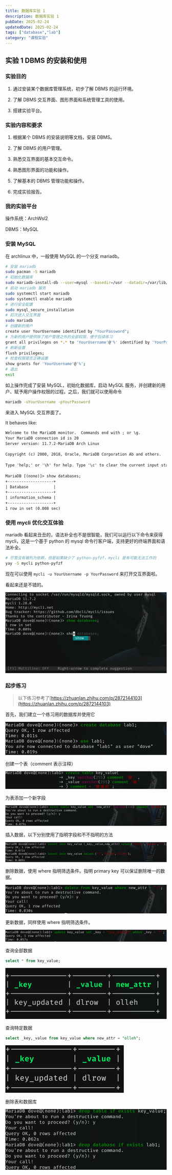 ```yaml
---
title: 数据库实验 1
description: 数据库实验 1
pubDate: 2025-02-24
updatedDate: 2025-02-24
tags: ["database","lab"]
category: "课程实验"
---
```

## 实验 1 DBMS 的安装和使用

### 实验目的

1. 通过安装某个数据库管理系统，初步了解 DBMS 的运行环境。

2. 了解 DBMS 交互界面、图形界面和系统管理工具的使用。

3. 搭建实验平台。

### 实验内容和要求

1. 根据某个 DBMS 的安装说明等文档，安装 DBMS。

2. 了解 DBMS 的用户管理。

3. 熟悉交互界面的基本交互命令。

4. 熟悉图形界面的功能和操作。

5. 了解基本的 DBMS 管理功能和操作。

6. 完成实验报告。

### 我的实验平台

操作系统：ArchWsl2

DBMS：MySQL

### 安装 MySQL

在 archlinux 中，一般使用 MySQL 的一个分支 mariadb。

```bash
# 安装 mariadb
sudo pacman -S mariadb
# 初始化数据库
sudo mariadb-install-db --user=mysql --basedir=/usr --datadir=/var/lib/mysql
# 启动 mariadb 服务
sudo systemctl start mariadb
sudo systemctl enable mariadb
# 进行安全配置
sudo mysql_secure_installation
# 初次进入交互界面
sudo mariadb
# 创建新的用户
create user YourUsername identified by "YourPassword";
# 为新的用户提供除了用户管理之外的全部权限，便于后续练习
grant all privileges on *.* to 'YourUsername'@'%' identified by 'YourPassword' with grant option;
# 刷新设置
flush privileges;
# 检查权限是否正确设置
show grants for 'YourUsername'@'%';
# 退出
exit
```

如上操作完成了安装 MySQL，初始化数据库，启动 MySQL 服务，并创建新的用户、赋予用户操作权限的过程。之后，我们就可以使用命令

```bash
mariadb -uYourUsername -pYourPassword
```

来进入 MySQL 交互界面了。

It behaves like:

```txt
Welcome to the MariaDB monitor.  Commands end with ; or \g.
Your MariaDB connection id is 20
Server version: 11.7.2-MariaDB Arch Linux

Copyright (c) 2000, 2018, Oracle, MariaDB Corporation Ab and others.

Type 'help;' or '\h' for help. Type '\c' to clear the current input statement.

MariaDB [(none)]> show databases;
+--------------------+
| Database           |
+--------------------+
| information_schema |
+--------------------+
1 row in set (0.008 sec)
```

### 使用 mycli 优化交互体验

mariadb 看起来丑丑的，语法补全也不是很智能，我们可以运行以下命令来获得 mycli，这是一个基于 python 的 mysql 命令行客户端，支持更好的终端界面和语法补全。

```bash
# 尽管没有被列为依赖，但是如果缺少了 python-pyfzf，mycli 是有可能无法工作的
yay -S mycli python-pyfzf
```

现在可以使用 `mycli -u YourUsername -p YourPassword` 来打开交互界面啦。

看起来还是不错的。

![alt text](../../../assets/mdPaste/database-lab1/image-9.png)

### 起步练习
>
> 以下练习参考了[https://zhuanlan.zhihu.com/p/2872144103](https://zhuanlan.zhihu.com/p/2872144103)

首先，我们建立一个练习用的数据库并使用它

![alt text](../../../assets/mdPaste/database-lab1/image.png)

创建一个表（comment 表示注释）

![alt text](../../../assets/mdPaste/database-lab1/image-1.png)

为表添加一个新字段

![alt text](../../../assets/mdPaste/database-lab1/image-2.png)

插入数据，以下分别使用了指明字段和不不指明的方法

![alt text](../../../assets/mdPaste/database-lab1/image-3.png)

删除数据，使用 where 指明筛选条件。指明 primary key 可以保证删除唯一的数据。

![alt text](../../../assets/mdPaste/database-lab1/image-4.png)

更新数据，同样使用 where 指明筛选条件。

![alt text](../../../assets/mdPaste/database-lab1/image-5.png)

查询全部数据

```sql
select * from key_value;
```

![alt text](../../../assets/mdPaste/database-lab1/image-6.png)

查询特定数据

```sql
select _key,_value from key_value where new_attr = "olleh";
```

![alt text](../../../assets/mdPaste/database-lab1/image-7.png)

删除表和数据库

![alt text](../../../assets/mdPaste/database-lab1/image-8.png)
